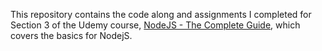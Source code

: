 This repository contains the code along and assignments I completed for Section 3 of the Udemy course, [NodeJS - The Complete Guide](https://www.udemy.com/course/nodejs-the-complete-guide/), which covers the basics for NodejS. 